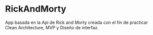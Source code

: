 # RickAndMorty
App basada en la Api de Rick and Morty creada con el fin de practicar Clean Architecture, MVP y Diseño de interfaz.
